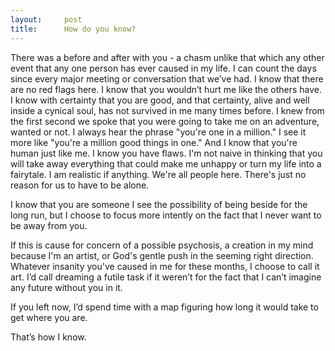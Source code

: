 ```yaml
---
layout:     post
title:      How do you know?
---
```


There was a before and after with you - a chasm unlike that which any other event that any one person has ever caused in my life. I can count the days since every major meeting or conversation that we’ve had. I know that there are no red flags here. I know that you wouldn’t hurt me like the others have. I know with certainty that you are good, and that certainty, alive and well inside a cynical soul, has not survived in me many times before. I knew from the first second we spoke that you were going to take me on an adventure, wanted or not. I always hear the phrase "you're one in a million." I see it more like "you're a million good things in one." And I know that you're human just like me. I know you have flaws. I'm not naive in thinking that you will take away everything that could make me unhappy or turn my life into a fairytale. I am realistic if anything. We're all people here. There's just no reason for us to have to be alone. 

I know that you are someone I see the possibility of being beside for the long run, but I choose to focus more intently on the fact that I never want to be away from you.

If this is cause for concern of a possible psychosis, a creation in my mind because I'm an artist, or God's gentle push in the seeming right direction. Whatever insanity you've caused in me for these months, I choose to call it art. I’d call dreaming a futile task if it weren’t for the fact that I can’t imagine any future without you in it. 

If you left now, I’d spend time with a map figuring how long it would take to get where you are. 

That’s how I know. 